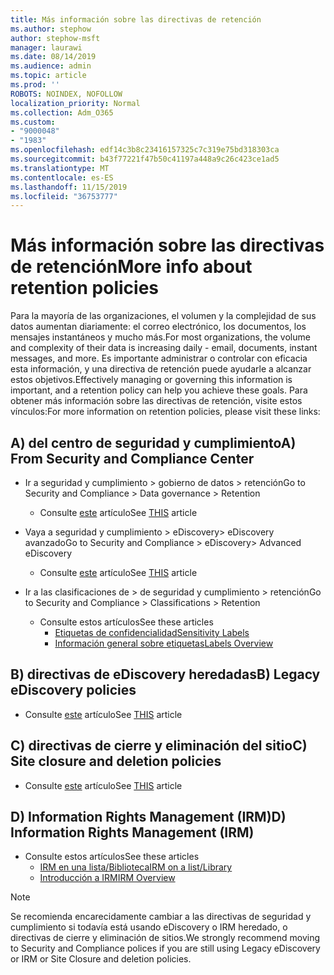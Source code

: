 ```yaml
---
title: Más información sobre las directivas de retención
ms.author: stephow
author: stephow-msft
manager: laurawi
ms.date: 08/14/2019
ms.audience: admin
ms.topic: article
ms.prod: ''
ROBOTS: NOINDEX, NOFOLLOW
localization_priority: Normal
ms.collection: Adm_O365
ms.custom:
- "9000048"
- "1983"
ms.openlocfilehash: edf14c3b8c23416157325c7c319e75bd318303ca
ms.sourcegitcommit: b43f77221f47b50c41197a448a9c26c423ce1ad5
ms.translationtype: MT
ms.contentlocale: es-ES
ms.lasthandoff: 11/15/2019
ms.locfileid: "36753777"
---
```

# <a name="more-info-about-retention-policies"></a><span data-ttu-id="94244-102">Más información sobre las directivas de retención</span><span class="sxs-lookup"><span data-stu-id="94244-102">More info about retention policies</span></span>

<span data-ttu-id="94244-103">Para la mayoría de las organizaciones, el volumen y la complejidad de sus datos aumentan diariamente: el correo electrónico, los documentos, los mensajes instantáneos y mucho más.</span><span class="sxs-lookup"><span data-stu-id="94244-103">For most organizations, the volume and complexity of their data is increasing daily - email, documents, instant messages, and more.</span></span> <span data-ttu-id="94244-104">Es importante administrar o controlar con eficacia esta información, y una directiva de retención puede ayudarle a alcanzar estos objetivos.</span><span class="sxs-lookup"><span data-stu-id="94244-104">Effectively managing or governing this information is important, and a retention policy can help you achieve these goals.</span></span> <span data-ttu-id="94244-105">Para obtener más información sobre las directivas de retención, visite estos vínculos:</span><span class="sxs-lookup"><span data-stu-id="94244-105">For more information on retention policies, please visit these links:</span></span>

## <a name="a-from-security-and-compliance-center"></a><span data-ttu-id="94244-106">A) del centro de seguridad y cumplimiento</span><span class="sxs-lookup"><span data-stu-id="94244-106">A) From Security and Compliance Center</span></span>

- <span data-ttu-id="94244-107">Ir a seguridad y cumplimiento > gobierno de datos > retención</span><span class="sxs-lookup"><span data-stu-id="94244-107">Go to Security and Compliance > Data governance > Retention</span></span>
  - <span data-ttu-id="94244-108">Consulte [este](https://docs.microsoft.com/office365/securitycompliance/retention-policies) artículo</span><span class="sxs-lookup"><span data-stu-id="94244-108">See [THIS](https://docs.microsoft.com/office365/securitycompliance/retention-policies) article</span></span>

- <span data-ttu-id="94244-109">Vaya a seguridad y cumplimiento > eDiscovery> eDiscovery avanzado</span><span class="sxs-lookup"><span data-stu-id="94244-109">Go to Security and Compliance > eDiscovery> Advanced eDiscovery</span></span> 
  - <span data-ttu-id="94244-110">Consulte [este](https://docs.microsoft.com/office365/securitycompliance/ediscovery-cases) artículo</span><span class="sxs-lookup"><span data-stu-id="94244-110">See [THIS](https://docs.microsoft.com/office365/securitycompliance/ediscovery-cases) article</span></span>

- <span data-ttu-id="94244-111">Ir a las clasificaciones de > de seguridad y cumplimiento > retención</span><span class="sxs-lookup"><span data-stu-id="94244-111">Go to Security and Compliance > Classifications > Retention</span></span>
  - <span data-ttu-id="94244-112">Consulte estos artículos</span><span class="sxs-lookup"><span data-stu-id="94244-112">See these articles</span></span>
    - [<span data-ttu-id="94244-113">Etiquetas de confidencialidad</span><span class="sxs-lookup"><span data-stu-id="94244-113">Sensitivity Labels</span></span>](https://docs.microsoft.com/office365/securitycompliance/sensitivity-labels)
    - [<span data-ttu-id="94244-114">Información general sobre etiquetas</span><span class="sxs-lookup"><span data-stu-id="94244-114">Labels Overview</span></span>](https://docs.microsoft.com/office365/securitycompliance/labels)

## <a name="b-legacy-ediscovery-policies"></a><span data-ttu-id="94244-115">B) directivas de eDiscovery heredadas</span><span class="sxs-lookup"><span data-stu-id="94244-115">B) Legacy eDiscovery policies</span></span>

- <span data-ttu-id="94244-116">Consulte [este](https://support.office.com/article/Set-up-an-eDiscovery-Center-in-SharePoint-Online-A18F8975-AA7F-43B4-A7D6-001D14744D8E) artículo</span><span class="sxs-lookup"><span data-stu-id="94244-116">See [THIS](https://support.office.com/article/Set-up-an-eDiscovery-Center-in-SharePoint-Online-A18F8975-AA7F-43B4-A7D6-001D14744D8E) article</span></span>

## <a name="c-site-closure-and-deletion-policies"></a><span data-ttu-id="94244-117">C) directivas de cierre y eliminación del sitio</span><span class="sxs-lookup"><span data-stu-id="94244-117">C) Site closure and deletion policies</span></span>

- <span data-ttu-id="94244-118">Consulte [este](https://support.office.com/article/Use-policies-for-site-closure-and-deletion-A8280D82-27FD-48C5-9ADF-8A5431208BA5) artículo</span><span class="sxs-lookup"><span data-stu-id="94244-118">See [THIS](https://support.office.com/article/Use-policies-for-site-closure-and-deletion-A8280D82-27FD-48C5-9ADF-8A5431208BA5) article</span></span>  

## <a name="d-information-rights-management-irm"></a><span data-ttu-id="94244-119">D) Information Rights Management (IRM)</span><span class="sxs-lookup"><span data-stu-id="94244-119">D) Information Rights Management (IRM)</span></span>

- <span data-ttu-id="94244-120">Consulte estos artículos</span><span class="sxs-lookup"><span data-stu-id="94244-120">See these articles</span></span>
  - [<span data-ttu-id="94244-121">IRM en una lista/Biblioteca</span><span class="sxs-lookup"><span data-stu-id="94244-121">IRM on a list/Library</span></span>](https://support.office.com/article/apply-information-rights-management-to-a-list-or-library-3bdb5c4e-94fc-4741-b02f-4e7cc3c54aa1)
  - [<span data-ttu-id="94244-122">Introducción a IRM</span><span class="sxs-lookup"><span data-stu-id="94244-122">IRM Overview</span></span>](https://support.office.com/article/create-and-apply-information-management-policies-eb501fe9-2ef6-4150-945a-65a6451ee9e9)

> [!Note]
> <span data-ttu-id="94244-123">Se recomienda encarecidamente cambiar a las directivas de seguridad y cumplimiento si todavía está usando eDiscovery o IRM heredado, o directivas de cierre y eliminación de sitios.</span><span class="sxs-lookup"><span data-stu-id="94244-123">We strongly recommend moving to Security and Compliance polices if you are still using Legacy eDiscovery or IRM or Site Closure and deletion policies.</span></span>
